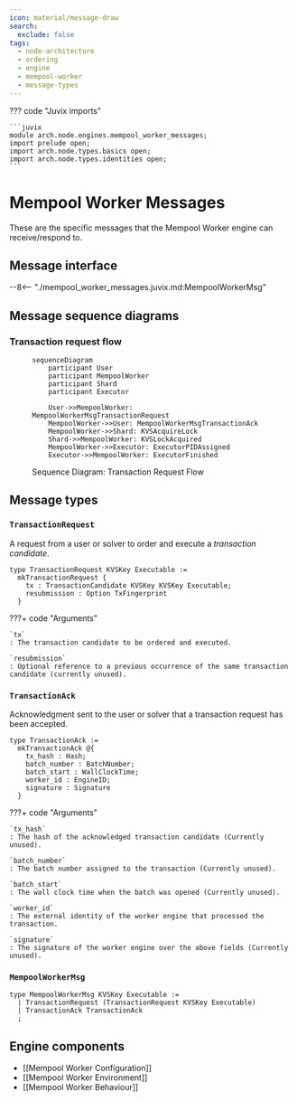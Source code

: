 ```yaml
---
icon: material/message-draw
search:
  exclude: false
tags:
  - node-architecture
  - ordering
  - engine
  - mempool-worker
  - message-types
---
```


??? code "Juvix imports"

    ```juvix
    module arch.node.engines.mempool_worker_messages;
    import prelude open;
    import arch.node.types.basics open;
    import arch.node.types.identities open;
    ```

# Mempool Worker Messages

These are the specific messages that the Mempool Worker engine can receive/respond to.

## Message interface

--8<-- "./mempool_worker_messages.juvix.md:MempoolWorkerMsg"

## Message sequence diagrams

### Transaction request flow

<!-- --8<-- [start:message-sequence-diagram-transaction-request] -->
<figure markdown="span">

```mermaid
sequenceDiagram
    participant User
    participant MempoolWorker
    participant Shard
    participant Executor

    User->>MempoolWorker: MempoolWorkerMsgTransactionRequest
    MempoolWorker->>User: MempoolWorkerMsgTransactionAck
    MempoolWorker->>Shard: KVSAcquireLock
    Shard->>MempoolWorker: KVSLockAcquired
    MempoolWorker->>Executor: ExecutorPIDAssigned
    Executor->>MempoolWorker: ExecutorFinished
```

<figcaption markdown="span">
Sequence Diagram: Transaction Request Flow
</figcaption>
</figure>
<!-- --8<-- [end:message-sequence-diagram-transaction-request] -->

## Message types

### `TransactionRequest`

A request from a user or solver to order and execute a *transaction candidate*.

<!-- --8<-- [start:TransactionRequest] -->
```juvix
type TransactionRequest KVSKey Executable :=
  mkTransactionRequest {
    tx : TransactionCandidate KVSKey KVSKey Executable;
    resubmission : Option TxFingerprint
  }
```
<!-- --8<-- [end:TransactionRequest] -->

???+ code "Arguments"

    `tx`
    : The transaction candidate to be ordered and executed.

    `resubmission`
    : Optional reference to a previous occurrence of the same transaction
    candidate (currently unused).

### `TransactionAck`

Acknowledgment sent to the user or solver that a transaction request has been
accepted.

<!-- --8<-- [start:TransactionAck] -->
```juvix
type TransactionAck :=
  mkTransactionAck @{
    tx_hash : Hash;
    batch_number : BatchNumber;
    batch_start : WallClockTime;
    worker_id : EngineID;
    signature : Signature
  }
```
<!-- --8<-- [end:TransactionAck] -->

???+ code "Arguments"

    `tx_hash`
    : The hash of the acknowledged transaction candidate (Currently unused).

    `batch_number`
    : The batch number assigned to the transaction (Currently unused).

    `batch_start`
    : The wall clock time when the batch was opened (Currently unused).

    `worker_id`
    : The external identity of the worker engine that processed the transaction.

    `signature`
    : The signature of the worker engine over the above fields (Currently unused).

### `MempoolWorkerMsg`

<!-- --8<-- [start:MempoolWorkerMsg] -->
```juvix
type MempoolWorkerMsg KVSKey Executable :=
  | TransactionRequest (TransactionRequest KVSKey Executable)
  | TransactionAck TransactionAck
  ;
```
<!-- --8<-- [end:MempoolWorkerMsg] -->

## Engine components

- [[Mempool Worker Configuration]]
- [[Mempool Worker Environment]]
- [[Mempool Worker Behaviour]]